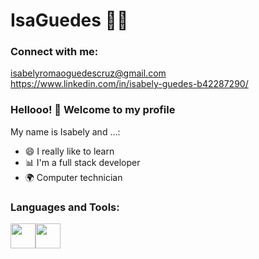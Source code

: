 <!--

### Hi there 👋
**IsaGuedes/Isabely Guedes** is a ✨ _special_ ✨ repository because its `README.md` (this file) appears on your GitHub profile.

Here are some ideas to get you started:

- 🌱 I’m currently learning: Python
- 😄 Pronouns: she/her
-->
# IsaGuedes :man_technologist:
<h3 align="left">Connect with me:</h3>
<p align="left">
</p>

 isabelyromaoguedescruz@gmail.com<br>
https://www.linkedin.com/in/isabely-guedes-b42287290/

### Hellooo! 👋 Welcome to my profile

My name is Isabely and ...:

 - 😄 I really like to learn
 - 📊 I'm a full stack developer
 - 🌍 Computer technician

<h3 align="left">Languages and Tools:
</h3>
<p align="left"><img src="https://upload.wikimedia.org/wikipedia/commons/thumb/d/d5/CSS3_logo_and_wordmark.svg/1452px-CSS3_logo_and_wordmark.svg.png" width="40" height="40"><img src="https://cdn-icons-png.flaticon.com/512/174/174854.png" width="40" height="40"> 
